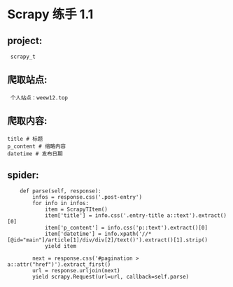 # Scrapy 练手 1.1

## project:

     scrapy_t

## 爬取站点:

     个人站点：weew12.top

## 爬取内容:

    title # 标题
    p_content # 缩略内容
    datetime # 发布日期

## spider:

        def parse(self, response):
            infos = response.css('.post-entry')
            for info in infos:
                item = ScrapyTItem()
                item['title'] = info.css('.entry-title a::text').extract()[0]
                item['p_content'] = info.css('p::text').extract()[0]
                item['datetime'] = info.xpath('//*[@id="main"]/article[1]/div/div[2]/text()').extract()[1].strip()
                yield item

            next = response.css('#pagination > a::attr("href")').extract_first()
            url = response.urljoin(next)
            yield scrapy.Request(url=url, callback=self.parse)
